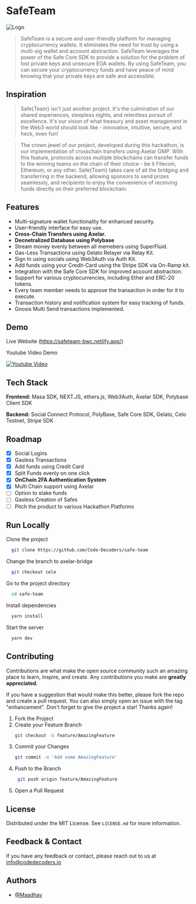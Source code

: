 
# SafeTeam

![Logo](https://i.imgur.com/TSh8KKs.png)
> SafeTeam is a secure and user-friendly platform for managing cryptocurrency wallets.
> It eliminates the need for trust by using a multi-sig wallet and account abstraction.
> SafeTeam leverages the power of the Safe Core SDK to provide a solution for the problem of lost private keys and unsecure EOA wallets.
> By using SafeTeam, you can secure your cryptocurrency funds and have peace of mind knowing that your private keys are safe and accessible.

## Inspiration

> Safe{Team} isn't just another project. It's the culmination of our shared experiences, sleepless nights, and relentless pursuit of excellence. It's our vision of what treasury and asset management in the Web3 world should look like - innovative, intuitive, secure, and heck, even fun!

> The crown jewel of our project, developed during this hackathon, is our implementation of crosschain transfers using Axelar GMP. With this feature, protocols across multiple blockchains can transfer funds to the winning teams on the chain of their choice - be it Filecoin, Ethereum, or any other. Safe{Team} takes care of all the bridging and transferring in the backend, allowing sponsors to send prizes seamlessly, and recipients to enjoy the convenience of receiving funds directly on their preferred blockchain.
 
## Features

- Multi-signature wallet functionality for enhanced security.
- User-friendly interface for easy use.
- **Cross-Chain Transfers using Axelar.**
- **Decnetralized Database using Polybase**
- Stream money evenly between all memebers using SuperFluid.
- Gas-Less Transactions using Gelato Relayer via Relay Kit.
- Sign In using socials using Web3Auth via Auth Kit.
- Add funds using your Credit-Card using the Stripe SDK via On-Ramp kit.
- Integration with the Safe Core SDK for improved account abstraction.
- Support for various cryptocurrencies, including Ether and ERC-20 tokens.
- Every team member needs to approve the transaction in order for it to execute.
- Transaction history and notification system for easy tracking of funds.
- Gnosis Multi Send transactions implemented. 

## Demo

Live Website (https://safeteam-bwc.netlify.app/)

Youtube Video Demo

[![Youtube Video](https://img.youtube.com/vi/87M7Y3jMxfA/sddefault.jpg)](https://youtu.be/87M7Y3jMxfA)



## Tech Stack

**Frontend:** Masa SDK, NEXT.JS, ethers.js, Web3Auth, Axelar SDK, Polybase Client SDK

**Backend:** Social Connect Protocol, PolyBase, Safe Core SDK, Gelato, Celo Testnet, Stripe SDK

## Roadmap

- [x]  Social Logins
- [x]  Gasless Transactions
- [x]  Add funds using Credit Card
- [x]  Split Funds evenly on one click
- [x]  **OnChain 2FA Authentication System**
- [x]  Multi Chain support using Axelar
- [ ]  Option to stake funds
- [ ]  Gasless Creation of Safes
- [ ]  Pitch the product to various Hackathon Platforms

## Run Locally

Clone the project

```bash
  git clone https://github.com/Code-Decoders/safe-team
```

Change the branch to axelar-bridge

```bash
  git checkout celo
```

Go to the project directory

```bash
  cd safe-team
```

Install dependencies

```bash
  yarn install
```

Start the server

```bash
  yarn dev
```


## Contributing

Contributions are what make the open source community such an amazing place to learn, inspire, and create. Any contributions you make are **greatly appreciated**.

If you have a suggestion that would make this better, please fork the repo and create a pull request. You can also simply open an issue with the tag "enhancement".
Don't forget to give the project a star! Thanks again!

1. Fork the Project
2. Create your Feature Branch
   ```sh
   git checkout -b feature/AmazingFeature
   ```
3. Commit your Changes 
    ```sh
    git commit -m 'Add some AmazingFeature'
    ```
4. Push to the Branch 
   ```sh
    git push origin feature/AmazingFeature
    ```
6. Open a Pull Request

## License

Distributed under the MIT License. See `LICENSE.md` for more information.
    
## Feedback & Contact

If you have any feedback or contact, please reach out to us at info@codedecoders.io


## Authors

- [@Maadhav](https://www.github.com/Maadhav)
